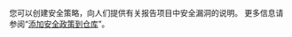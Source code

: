 您可以创建安全策略，向人们提供有关报告项目中安全漏洞的说明。 更多信息请参阅“[添加安全政策到仓库](/code-security/getting-started/adding-a-security-policy-to-your-repository)”。
